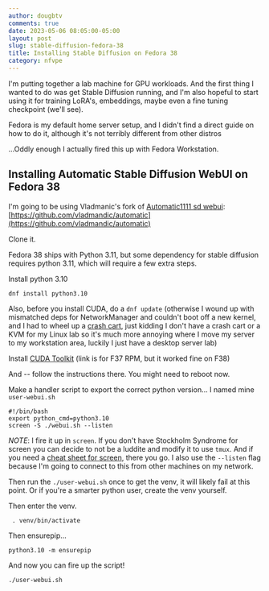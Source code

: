 ```yaml
---
author: dougbtv
comments: true
date: 2023-05-06 08:05:00-05:00
layout: post
slug: stable-diffusion-fedora-38
title: Installing Stable Diffusion on Fedora 38
category: nfvpe
---
```


I'm putting together a lab machine for GPU workloads. And the first thing I wanted to do was get Stable Diffusion running, and I'm also hopeful to start using it for training LoRA's, embeddings, maybe even a fine tuning checkpoint (we'll see).

Fedora is my default home server setup, and I didn't find a direct guide on how to do it, although it's not terribly different from other distros

...Oddly enough I actually fired this up with Fedora Workstation.

## Installing Automatic Stable Diffusion WebUI on Fedora 38

I'm going to be using Vladmanic's fork of [Automatic1111 sd webui](https://github.com/AUTOMATIC1111/stable-diffusion-webui): [https://github.com/vladmandic/automatic](https://github.com/vladmandic/automatic)

Clone it.

Fedora 38 ships with Python 3.11, but some dependency for stable diffusion requires python 3.11, which will require a few extra steps.

Install python 3.10

```
dnf install python3.10
```

Also, before you install CUDA, do a `dnf update` (otherwise I wound up with mismatched deps for NetworkManager and couldn't boot off a new kernel, and I had to wheel up a [crash cart](https://en.wikipedia.org/wiki/Crash_cart#In_computing), just kidding I don't have a crash cart or a KVM for my Linux lab so it's much more annoying where I move my server to my workstation area, luckily I just have a desktop server lab)

Install [CUDA Toolkit](https://developer.nvidia.com/cuda-downloads?target_os=Linux&target_arch=x86_64&Distribution=Fedora&target_version=37&target_type=rpm_local) (link is for F37 RPM, but it worked fine on F38)

And -- follow the instructions there. You might need to reboot now.

Make a handler script to export the correct python version... I named mine `user-webui.sh`


```
#!/bin/bash
export python_cmd=python3.10
screen -S ./webui.sh --listen
```

*NOTE*: I fire it up in `screen`. If you don't have Stockholm Syndrome for screen you can decide to not be a luddite and modify it to use `tmux`. And if you need a [cheat sheet for screen](https://gist.github.com/jctosta/af918e1618682638aa82), there you go. I also use the `--listen` flag because I'm going to connect to this from other machines on my network. 

Then run the `./user-webui.sh` once to get the venv, it will likely fail at this point. Or if you're a smarter python user, create the venv yourself.

Then enter the venv.

```
 . venv/bin/activate
```

Then ensurepip...


```
python3.10 -m ensurepip
```

And now you can fire up the script!

```
./user-webui.sh
```
